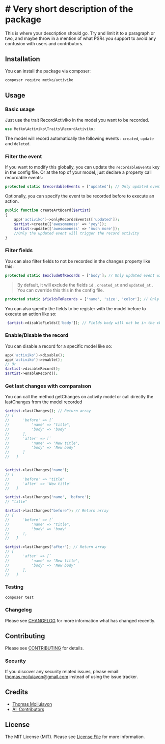 # # Very short description of the package
This is where your description should go. Try and limit it to a paragraph or two, and maybe throw in a mention of what PSRs you support to avoid any confusion with users and contributors.

## Installation

You can install the package via composer:

```bash
composer require metko/activiko
```

## Usage
### Basic usage
Just use the trait RecordActiviko in the model you want to be recorded.
``` php
use Metko\Activiko\Traits\RecordActiviko;
```
The model will record automatically the following events : `created`, `update` and `deleted`.

### Filter the event
If you want to modify this globally, you can update the `recordableEvents`  key in the config file. Or at the top of your model, just declare a property call recordable events:
``` php
protected static $recordableEvents = ['updated']; // Only updated event will be recorded.
```

Optionally, you can specify the event to be recorded before to execute an action. 
``` php
public function createArtBoard($artist)
{
	app('activiko')->onlyRecordsEvents(['updated']); 
	$artist->create(['awesomeness' => 'yey']);
	$artist->update(['awesomeness' => 'much more']);
	//Only the updated event will trigger the record activity
}
```

### Filter fields
You can also filter fields to not be recorded in the changes property like this: 
``` php
protected static $excludeOfRecords = ['body']; // Only updated event will be recorded.
```
> By default, it will exclude the fields  `id`   , `created_at` and  `updated_at` . You can override this this in the config file.
``` php
protected static $fieldsToRecords = ['name', 'size', 'color']; // Only record this fields
```


You can also specify the fields to be register with the model  before to execute an action like so: 
``` php
 $artist->disableFields(['body']); // Fields body will not be in the changes property
```


### Enable/Disable the record 

You can disable a record for a specific model like so: 
``` php
app('activiko')->disable(); 
app('activiko')->enable(); 
// Or
$artist->disableRecord();
$artist->enableRecord();
```

### Get last changes with comparaison
You can call the method getChanges on activity model or call directly the lastChanges from the model recorded
``` php
$artist->lastChanges(); // Return array 
// [
//		'before' => [`
//			'name' => "title",
//			'body' => 'body'
//		], 
//		'after' => [`
//			'name' => "New title",
//			'body' => 'New body'
//		]
//	 ]


$artist->lastChanges('name');
// [
//		'before' => "title"
//		'after' => 'New title'
//	 ]

$artist->lastChanges('name', 'before');
// "title"

$artist->lastChanges("before"); // Return array 
// [
//		'before' => [`
//			'name' => "title",
//			'body' => 'body'
//		], 
//	 ]

$artist->lastChanges("after"); // Return array 
// [
//		'after' => [`
//			'name' => "New title",
//			'body' => 'New body'
//		], 
//	 ]
```



### Testing

``` bash
composer test
```

### Changelog

Please see [CHANGELOG](_CHANGELOG.md_) for more information what has changed recently.

## Contributing

Please see [CONTRIBUTING](_CONTRIBUTING.md_) for details.

### Security

If you discover any security related issues, please email thomas.moiluiavon@gmail.com instead of using the issue tracker.

## Credits

- [Thomas Moiluiavon](_https://github.com/metko_)
- [All Contributors](_../../contributors_)

## License

The MIT License (MIT). Please see [License File](_LICENSE.md_) for more information.
